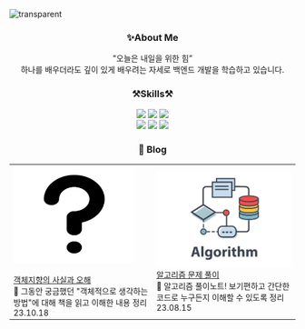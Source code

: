 ![transparent](https://capsule-render.vercel.app/api?type=transparent&fontColor=afebd6&text=TeaMin's%20GitHub%20&height=150&fontSize=60&desc=Welcome!&descAlignY=75&descAlign=60)
<div align="center">



### ✨About Me

"오늘은 내일을 위한 힘” <br>
하나를 배우더라도 깊이 있게 배우려는 자세로 백엔드 개발을 학습하고 있습니다.



### ⚒️Skills⚒️
<span><img src="https://img.shields.io/badge/Python-3776AB?style=for-the-badge&logo=Python&logoColor=white"/>
<img src="https://img.shields.io/badge/Java-007396?&style=for-the-badge"/>
<img src="https://img.shields.io/badge/SQL-F37C20?style=for-the-badge"/>
</span>
</br>
<span>
<img src="https://img.shields.io/badge/Spring-6DB33F?style=for-the-badge&logo=Spring&logoColor=white"/>
<img src="https://img.shields.io/badge/JPA-8F8F8F?style=for-the-badge">
<img src="https://img.shields.io/badge/MySQL-4479A1?style=for-the-badge&logo=MySQL&logoColor=white"/>
</span>

### 🚩 Blog

<table><tbody>
<tr>
<td width=300px>
    <a href="https://velog.io/@tam/series/%EA%B0%9D%EC%B2%B4%EC%A7%80%ED%96%A5%EC%9D%98-%EC%98%A4%ED%95%B4%EC%99%80-%EC%82%AC%EC%8B%A4">
        <img width="90%" height = 170px src="/img/물음표.png"/><br/><br/>
        <div>객체지향의 사실과 오해</div>
     </a>
        <div>🧐 그동안 궁금했던 "객체적으로 생각하는 방법"에 대해 책을 읽고 이해한 내용 정리</div>
        <div>23.10.18</div>
   
</td>
<td width=300px>
    <a href="https://velog.io/@tam/series/%EC%95%8C%EA%B3%A0%EB%A6%AC%EC%A6%98">
        <img width="100%" height = 170px src="/img/알고리즘.png"/><br/>
        <div>알고리즘 문제 풀이 </div>
    </a>
    <div>🤩 알고리즘 풀이노트! 보기편하고 간단한 코드로 누구든지 이해할 수 있도록 정리 </div>
    <div>23.08.15</div>
</td>
</tr>
</tbody></table>

